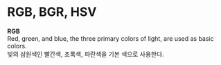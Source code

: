 RGB, BGR, HSV
===============
**RGB**   
Red, green, and blue, the three primary colors of light, are used as basic colors.   
빛의 삼원색인 빨간색, 초록색, 파란색을 기본 색으로 사용한다. 

